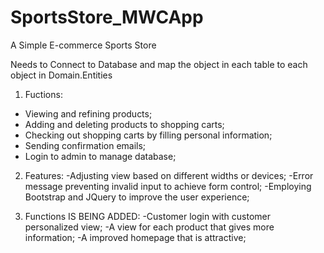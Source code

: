 # SportsStore_MWCApp
A Simple E-commerce Sports Store

Needs to Connect to Database and map the object in each table to each object in Domain.Entities

1. Fuctions:
  - Viewing and refining products;
  - Adding and deleting products to shopping carts;
  - Checking out shopping carts by filling personal information;
  - Sending confirmation emails;
  - Login to admin to manage database;
  
2. Features:
  -Adjusting view based on different widths or devices;
  -Error message preventing invalid input to achieve form control;
  -Employing Bootstrap and JQuery to improve the user experience;
  
3. Functions IS BEING ADDED:
    -Customer login with customer personalized view;
    -A view for each product that gives more information;
    -A improved homepage that is attractive;
  
